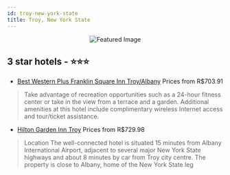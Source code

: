 ```yaml
---
id: troy-new-york-state
title: Troy, New York State
---
```


<center><img src="https://i.travelapi.com/hotels/1000000/460000/459800/459800/6c9479e6_z.jpg" alt="Featured Image" /></center>


##  3 star hotels - ⭐️⭐️⭐️

-    [Best Western Plus Franklin Square Inn Troy/Albany](https://us.hurb.com/br/hotels/troy/best-western-plus-franklin-square-inn-troy-albany-JNP-JP116580?cmp=18055) Prices from R$703.91
   > Take advantage of recreation opportunities such as a 24-hour fitness center or take in the view from a terrace and a garden. Additional amenities at this hotel include complimentary wireless Internet access and tour/ticket assistance.
-    [Hilton Garden Inn Troy](https://us.hurb.com/br/hotels/troy/hilton-garden-inn-troy-JNP-JP002279?cmp=18055) Prices from R$729.98
   > Location
The well-connected hotel is situated 15 minutes from Albany International Airport, adjacent to several major New York State highways and about 8 minutes by car from Troy city centre. The property is close to Albany, home of the New York State leg
